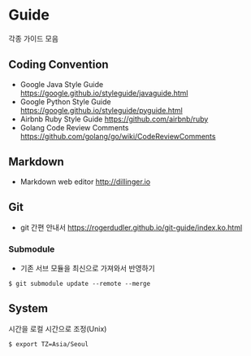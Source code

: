 # Guide
각종 가이드 모음

## Coding Convention
- Google Java Style Guide https://google.github.io/styleguide/javaguide.html
- Google Python Style Guide https://google.github.io/styleguide/pyguide.html
- Airbnb Ruby Style Guide https://github.com/airbnb/ruby
- Golang Code Review Comments https://github.com/golang/go/wiki/CodeReviewComments

## Markdown
- Markdown web editor http://dillinger.io

## Git
- git 간편 안내서 https://rogerdudler.github.io/git-guide/index.ko.html

### Submodule
- 기존 서브 모듈을 최신으로 가져와서 반영하기
```
$ git submodule update --remote --merge
```

## System
시간을 로컬 시간으로 조정(Unix)
```
$ export TZ=Asia/Seoul
```
